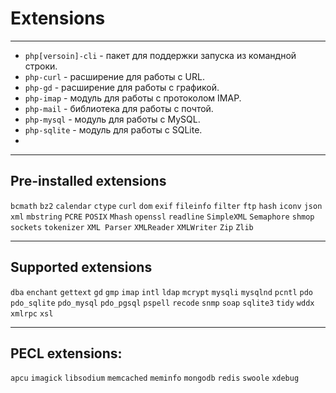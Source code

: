 # Extensions
***
- `php[versoin]-cli` - пакет для поддержки запуска из командной строки.
- `php-curl` - расширение для работы с URL.
- `php-gd` - расширение для работы с графикой.
- `php-imap` - модуль для работы с протоколом IMAP.
- `php-mail` - библиотека для работы с почтой.
- `php-mysql` - модуль для работы с MySQL.
- `php-sqlite` - модуль для работы с SQLite.
- 
***
## Pre-installed extensions
`bcmath`
`bz2`
`calendar`
`ctype`
`curl`
`dom`
`exif`
`fileinfo`
`filter`
`ftp`
`hash`
`iconv`
`json`
`xml`
`mbstring`
`PCRE`
`POSIX`
`Mhash`
`openssl`
`readline`
`SimpleXML`
`Semaphore`
`shmop`
`sockets`
`tokenizer`
`XML Parser`
`XMLReader`
`XMLWriter`
`Zip`
`Zlib`
***
## Supported extensions
`dba`
`enchant`
`gettext`
`gd`
`gmp`
`imap`
`intl`
`ldap`
`mcrypt`
`mysqli`
`mysqlnd`
`pcntl`
`pdo`
`pdo_sqlite`
`pdo_mysql`
`pdo_pgsql`
`pspell`
`recode`
`snmp`
`soap`
`sqlite3`
`tidy`
`wddx`
`xmlrpc`
`xsl`
***
## PECL extensions:
`apcu`
`imagick`
`libsodium`
`memcached`
`meminfo`
`mongodb`
`redis`
`swoole`
`xdebug`
